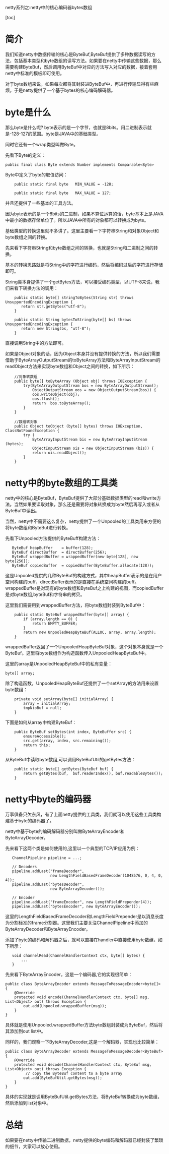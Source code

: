 netty系列之:netty中的核心编码器bytes数组

[toc]

# 简介

我们知道netty中数据传输的核心是ByteBuf,ByteBuf提供了多种数据读写的方法，包括基本类型和byte数组的读写方法。如果要在netty中传输这些数据，那么需要构建ByteBuf，然后调用ByteBuf中对应的方法写入对应的数据，接着套用netty中标准的模板即可使用。

对于byte数组来说，如果每次都将其封装进ByteBuf中，再进行传输显得有些麻烦。于是netty提供了一个基于bytes的核心编码解码器。

# byte是什么

那么byte是什么呢? byte表示的是一个字节，也就是8bits。用二进制表示就是-128-127的范围。byte是JAVA中的基础类型。

同时它还有一个wrap类型叫做Byte。

先看下Byte的定义：

```
public final class Byte extends Number implements Comparable<Byte>
```

Byte中定义了byte的取值访问：

```
    public static final byte   MIN_VALUE = -128;

    public static final byte   MAX_VALUE = 127;
```

并且还提供了一些基本的工具方法。

因为byte表示的是一个8bits的二进制，如果不算位运算的话，byte基本上是JAVA中最小的数据存储单位了。所以JAVA中所有的对象都可以转换成为byte。

基础类型的转换这里就不多讲了。这里主要看一下字符串String和对象Object和byte数组之间的转换。

先来看下字符串String和byte数组之间的转换，也就是String和二进制之间的转换。

基本的转换思路就是将String中的字符进行编码，然后将编码过后的字符进行存储即可。

String类本身提供了一个getBytes方法，可以接受编码类型，以UTF-8来说，我们来看下转换方法的调用：

```
    public static byte[] stringToBytes(String str) throws UnsupportedEncodingException {
       return str.getBytes("utf-8");
    }

    public static String bytesToString(byte[] bs) throws UnsupportedEncodingException {
       return new String(bs, "utf-8");
    }
```

直接调用String中的方法即可。

如果是Object对象的话，因为Object本身并没有提供转换的方法，所以我们需要借助于ByteArrayOutputStream的toByteArray方法和ByteArrayInputStream的readObject方法来实现byte数组和Object之间的转换，如下所示：

```
    //对象转数组
    public byte[] toByteArray (Object obj) throws IOException {
        try(ByteArrayOutputStream bos = new ByteArrayOutputStream();
            ObjectOutputStream oos = new ObjectOutputStream(bos)) {
            oos.writeObject(obj);
            oos.flush();
            return  bos.toByteArray();
        }
    }

    //数组转对象
    public Object toObject (byte[] bytes) throws IOException, ClassNotFoundException {
        try (
            ByteArrayInputStream bis = new ByteArrayInputStream (bytes);
            ObjectInputStream ois = new ObjectInputStream (bis)) {
            return ois.readObject();
        }
    }
```

# netty中的byte数组的工具类

netty中的核心是ByteBuf，ByteBuf提供了大部分基础数据类型的read和write方法。当然如果要读取对象，那么还是需要将对象转换成为byte然后再写入或者从ByteBuf中读出。

当然，netty中不需要这么复杂，netty提供了一个Unpooled的工具类用来方便的将byte数组和ByteBuf进行转换。

先看下Unpooled方法提供的ByteBuff构建方法：

```
   ByteBuf heapBuffer    = buffer(128);
   ByteBuf directBuffer  = directBuffer(256);
   ByteBuf wrappedBuffer = wrappedBuffer(new byte[128], new byte[256]);
   ByteBuf copiedBuffer  = copiedBuffer(ByteBuffer.allocate(128));
```

这是Unpooled提供的几种ByteBuf的构建方式，其中heapBuffer表示的是在用户空间构建的buff，directBuffer表示的是直接在系统空间构建的buff。wrappedBuffer是对现有的byte数组和ByteBuf之上构建的视图，而copiedBuffer是对byte数组,byteBuf和字符串的拷贝。

这里我们需要用到wrappedBuffer方法，将byte数组封装到ByteBuf中：

```
    public static ByteBuf wrappedBuffer(byte[] array) {
        if (array.length == 0) {
            return EMPTY_BUFFER;
        }
        return new UnpooledHeapByteBuf(ALLOC, array, array.length);
    }
```

wrappedBuffer返回了一个UnpooledHeapByteBuf对象，这个对象本身就是一个ByteBuf。这里将byte数组作为构造函数传入UnpooledHeapByteBuf中。

这里的array是UnpooledHeapByteBuf中的私有变量：

```
byte[] array;

```

除了构造函数，UnpooledHeapByteBuf还提供了一个setArray的方法用来设置byte数组：

```
    private void setArray(byte[] initialArray) {
        array = initialArray;
        tmpNioBuf = null;
    }
```

下面是如何从array中构建ByteBuf：

```
    public ByteBuf setBytes(int index, ByteBuffer src) {
        ensureAccessible();
        src.get(array, index, src.remaining());
        return this;
    }
```

从ByteBuf中读取byte数组,可以调用ByteBufUtil的getBytes方法：

```
    public static byte[] getBytes(ByteBuf buf) {
        return getBytes(buf,  buf.readerIndex(), buf.readableBytes());
    }
```

# netty中byte的编码器

万事俱备只欠东风，有了上面netty提供的工具类，我们就可以使用这些工具类构建基于byte的编码器了。

netty中基于byte的编码解码器分别叫做ByteArrayEncoder和ByteArrayDecoder。

先来看下这两个类是如何使用的,这里以一个典型的TCP/IP应用为例：

```
   ChannelPipeline pipeline = ...;
  
   // Decoders
   pipeline.addLast("frameDecoder",
                    new LengthFieldBasedFrameDecoder(1048576, 0, 4, 0, 4));
   pipeline.addLast("bytesDecoder",
                    new ByteArrayDecoder());
  
   // Encoder
   pipeline.addLast("frameEncoder", new LengthFieldPrepender(4));
   pipeline.addLast("bytesEncoder", new ByteArrayEncoder());
```

这里的LengthFieldBasedFrameDecoder和LengthFieldPrepender是以消息长度为分割标准的frame分割器。这里我们主要关注ChannelPipeline中添加的ByteArrayDecoder和ByteArrayEncoder。

添加了byte的编码和解码器之后，就可以直接在handler中直接使用byte数组，如下所示：

```
   void channelRead(ChannelHandlerContext ctx, byte[] bytes) {
       ...
   }
```

先来看下ByteArrayEncoder，这是一个编码器,它的实现很简单：

```
public class ByteArrayEncoder extends MessageToMessageEncoder<byte[]> {
    @Override
    protected void encode(ChannelHandlerContext ctx, byte[] msg, List<Object> out) throws Exception {
        out.add(Unpooled.wrappedBuffer(msg));
    }
}
```

具体就是使用Unpooled.wrappedBuffer方法byte数组封装成为ByteBuf，然后将其添加到out list中。

同样的，我们观察一下ByteArrayDecoder,这是一个解码器，实现也比较简单：

```
public class ByteArrayDecoder extends MessageToMessageDecoder<ByteBuf> {
    @Override
    protected void decode(ChannelHandlerContext ctx, ByteBuf msg, List<Object> out) throws Exception {
         // copy the ByteBuf content to a byte array
        out.add(ByteBufUtil.getBytes(msg));
    }
}
```

具体的实现就是调用ByteBufUtil.getBytes方法，将ByteBuf转换成为byte数组，然后添加到list对象中。

# 总结

如果要在netty中传输二进制数据，netty提供的byte编码和解码器已经封装了繁琐的细节，大家可以放心使用。









